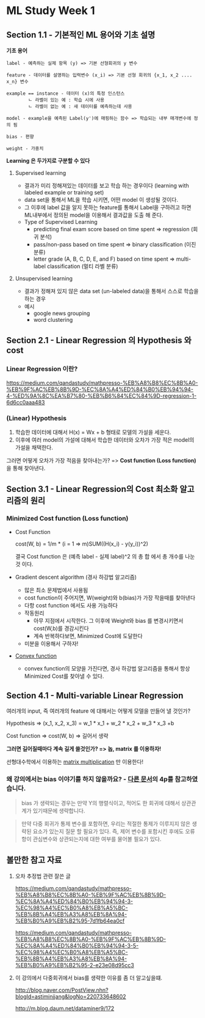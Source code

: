 # ML Study Week 1

## Section 1.1 - 기본적인 ML 용어와 기초 설명

**기초 용어**

```
label - 예측하는 실제 항목 (y) => 기본 선형회귀의 y 변수

feature - 데이터를 설명하는 입력변수 (x_i) => 기본 선형 회귀의 {x_1, x_2 .... x_n} 변수

example == instance - 데이터 (x)의 특정 인스턴스
        ㄴ 라벨이 있는 예 : 학습 시에 사용
        ㄴ 라벨이 없는 예 : 새 데이터를 예측하는데 사용

model - example을 예측된 Label(y')에 매핑하는 함수 => 학습되는 내부 매개변수에 정의 됨

bias - 편향

weight - 가중치
```

**Learning 은 두가지로 구분할 수 있다**

1. Supervised learning
    - 결과가 미리 정해져있는 데이터를 보고 학습 하는 경우이다 (learning with labeled example or training set)
    - data set을 통해서 ML을 학습 시키면, 어떤 model 이 생성될 것이다.
    - 그 이후에 label 값을 알지 못하는 feature를 통해서 Label을 구하려고 하면 ML내부에서 정의된 model을 이용해서 결과값을 도출 해 준다.
    - Type of Supervised Learning
        - predicting final exam score based on time spent => regression (회귀 분석)
        - pass/non-pass based on time spent => binary classification  (이진 분류)
        - letter grade (A, B, C, D, E, and F) based on time spent => multi-label classification (멀티 라벨 분류)

2. Unsupervised learning
    - 결과가 정해져 있지 않은 data set (un-labeled data)을 통해서 스스로 학습을 하는 경우 
    - 예시
        - google news grouping
        - word clustering

## Section 2.1 - Linear Regression 의 Hypothesis 와 cost

### Linear Regression 이란?

https://medium.com/qandastudy/mathpresso-%EB%A8%B8%EC%8B%A0-%EB%9F%AC%EB%8B%9D-%EC%8A%A4%ED%84%B0%EB%94%94-4-%ED%9A%8C%EA%B7%80-%EB%B6%84%EC%84%9D-regression-1-6d6cc0aaa483

### (Linear) Hypothesis

1. 학습한 데이터에 대해서 H(x) = Wx + b 형태로 모델의 가설을 세운다.
2. 이후에 여러 model의 가설에 대해서 학습한 데이터와 오차가 가장 적은 model의 가설을 채택한다.

그러면 어떻게 오차가 가장 적음을 찾아내는가? => **Cost function (Loss function)** 을 통해 찾아낸다.

## Section 3.1 - Linear Regression의 Cost 최소화 알고리즘의 원리

### Minimized Cost function (Loss function)

- Cost Function
    
    cost(W, b) = 1/m * (i = 1 => m)SUM((H(x_i) - y(y_i))^2)

    결국 Cost function 은 (예측 label - 실제 label)^2 의 총 합 에서 총 개수를 나눈 것 이다.

- Gradient descent algorithm (경사 하강법 알고리즘)
    - 많은 최소 문제법에서 사용됨
    - cost function이 주어지면, W(weight)와 b(bias)가 가장 작을때를 찾아낸다
    - 다항 cost function 에서도 사용 가능하다
    - 작동원리
        - 아무 지점에서 시작한다. 그 이후에 Weight와 bias 를 변경시키면서 cost(W,b)를 경감시킨다
        - 계속 반복하다보면, Minimized Cost에 도달한다
    - 미분을 이용해서 구하자!

- [Convex function][convex_function]
    - convex function의 모양을 가진다면, 경사 하강법 알고리즘을 통해서 항상 Minimized Cost를 찾아낼 수 있다.

## Section 4.1 - Multi-variable Linear Regression

여러개의 input, 즉 여러개의 feature 에 대해서는 어떻게 모델을 만들어 낼 것인가?

Hypothesis => (x_1, x_2, x_3) = w_1 * x_1 + w_2 * x_2 + w_3 * x_3 +b

Cost function => cost(W, b) => 길어서 생략

**그러면 길어질때마다 계속 길게 쓸것인가? => 놉, matrix 를 이용하자!**

선형대수학에서 이용하는 [matrix multiplication][linear_algebra_matrix_multi] 만 이용한다!

### 왜 강의에서는 bias 이야기를 하지 않을까요? - [다른 문서][why_omitted_bias]의 4p를 참고하였습니다.

> bias 가 생략되는 경우는 만약 Y의 행렬식이고, 적어도 한 회귀에 대해서 상관관계가 있기때문에 생략합니다.

> 만약 다중 회귀가 통제 변수를 포함하면, 우리는 적절한 통제가 이루지지 않은 생략된 요소가 있는지 질문 할 필요가 있다. 즉, 제어 변수를 포함시킨 후에도 오류 항이 관심변수와 상관되는지에 대한 여부를 물어볼 필요가 있다.


## 볼만한 참고 자료

1. 오차 추정법 관련 잘쓴 글

    https://medium.com/qandastudy/mathpresso-%EB%A8%B8%EC%8B%A0-%EB%9F%AC%EB%8B%9D-%EC%8A%A4%ED%84%B0%EB%94%94-3-%EC%98%A4%EC%B0%A8%EB%A5%BC-%EB%8B%A4%EB%A3%A8%EB%8A%94-%EB%B0%A9%EB%B2%95-7d1fb64ea0cf

    https://medium.com/qandastudy/mathpresso-%EB%A8%B8%EC%8B%A0-%EB%9F%AC%EB%8B%9D-%EC%8A%A4%ED%84%B0%EB%94%94-3-5-%EC%98%A4%EC%B0%A8%EB%A5%BC-%EB%8B%A4%EB%A3%A8%EB%8A%94-%EB%B0%A9%EB%B2%95-2-e23e08d95cc3

2. 이 강의에서 다중회귀에서 bias를 생략한 이유를 좀 더 알고싶을떄.

    http://blog.naver.com/PostView.nhn?blogId=astiminjjang&logNo=220733648602

    http://m.blog.daum.net/dataminer9/172

[convex_function]: https://m.blog.naver.com/PostView.nhn?blogId=sw4r&logNo=221148661854&proxyReferer=https%3A%2F%2Fwww.google.co.kr%2F
[linear_algebra_matrix_multi]: http://twlab.tistory.com/10
[why_omitted_bias]: https://www.sas.upenn.edu/~fdiebold/Teaching104/Ch9_slides.pdf